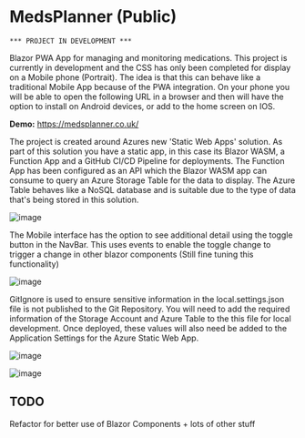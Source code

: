 # MedsPlanner (Public)

``` 
*** PROJECT IN DEVELOPMENT ***
```

Blazor PWA App for managing and monitoring medications. This project is currently in development and the CSS has only been completed for display on a Mobile phone (Portrait). The idea is that this can behave like a traditional Mobile App because of the PWA integration. On your phone you will be able to open the following URL in a browser and then will have the option to install on Android devices, or add to the home screen on IOS.

**Demo:** https://medsplanner.co.uk/

The project is created around Azures new 'Static Web Apps' solution. As part of this solution you have a static app, in this case its Blazor WASM, a Function App and a GitHub CI/CD Pipeline for deployments. The Function App has been configured as an API which the Blazor WASM app can consume to query an Azure Storage Table for the data to display. The Azure Table behaves like a NoSQL database and is suitable due to the type of data that's being stored in this solution.

![image](https://user-images.githubusercontent.com/28670731/189530813-2282402a-24f0-4b38-9418-e0ea702e64c1.png)

The Mobile interface has the option to see additional detail using the toggle button in the NavBar. This uses events to enable the toggle change to trigger a change in other blazor components (Still fine tuning this functionality)

![image](https://user-images.githubusercontent.com/28670731/189530561-a21ba72c-899f-4056-a2f4-1dd893e68da0.png)

GitIgnore is used to ensure sensitive information in the local.settings.json file is not published to the Git Repository. You will need to add the required information of the Storage Account and Azure Table to the this file for local development. Once deployed, these values will also need be added to the Application Settings for the Azure Static Web App.

![image](https://user-images.githubusercontent.com/28670731/189531484-e5f24a3d-a557-48dc-9f3d-a9f425d45f7f.png)

![image](https://user-images.githubusercontent.com/28670731/189531801-c2a779b5-4d73-48d7-affa-18c76496e99c.png)


## TODO

Refactor for better use of Blazor Components + lots of other stuff
